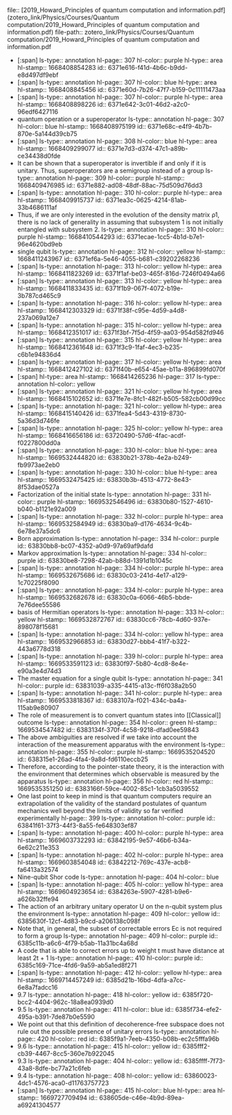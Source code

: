 file:: [2019_Howard_Principles of quantum computation and information.pdf](zotero_link/Physics/Courses/Quantum computation/2019_Howard_Principles of quantum computation and information.pdf)
file-path:: zotero_link/Physics/Courses/Quantum computation/2019_Howard_Principles of quantum computation and information.pdf

- [:span]
  ls-type:: annotation
  hl-page:: 307
  hl-color:: purple
  hl-type:: area
  hl-stamp:: 1668408854283
  id:: 6371e616-f41d-4b6c-b9dd-e8d497df9ebf
- [:span]
  ls-type:: annotation
  hl-page:: 307
  hl-color:: blue
  hl-type:: area
  hl-stamp:: 1668408845456
  id:: 6371e60d-7b26-47f7-b159-0c11111473aa
- [:span]
  ls-type:: annotation
  hl-page:: 307
  hl-color:: purple
  hl-type:: area
  hl-stamp:: 1668408898226
  id:: 6371e642-3c01-46d2-a2c0-96edf6427116
- quantum operation or a superoperator
  ls-type:: annotation
  hl-page:: 307
  hl-color:: blue
  hl-stamp:: 1668408975199
  id:: 6371e68c-e4f9-4b7b-870e-5a144d39cb75
- [:span]
  ls-type:: annotation
  hl-page:: 308
  hl-color:: blue
  hl-type:: area
  hl-stamp:: 1668409299077
  id:: 6371e7d3-d374-47c1-a89b-ce34438d0fde
- It can be shown that a superoperator is invertible if and only if it is unitary. Thus, superoperators are a semigroup instead of a group
  ls-type:: annotation
  hl-page:: 309
  hl-color:: purple
  hl-stamp:: 1668409476985
  id:: 6371e882-ad08-48df-88ac-75d509d76dd3
- [:span]
  ls-type:: annotation
  hl-page:: 310
  hl-color:: purple
  hl-type:: area
  hl-stamp:: 1668409915737
  id:: 6371ea3c-0625-4214-81ab-33b4686111af
- Thus, if we are only interested in the evolution of the density matrix ρ1, there is no lack of generality in assuming that subsystem 1 is not initially entangled with subsystem 2.
  ls-type:: annotation
  hl-page:: 310
  hl-color:: purple
  hl-stamp:: 1668410544293
  id:: 6371ecae-1cc5-4b1d-b7e1-96e4620bd9eb
- single qubit
  ls-type:: annotation
  hl-page:: 312
  hl-color:: yellow
  hl-stamp:: 1668411243967
  id:: 6371ef6a-5e46-4055-b681-c39202268236
- [:span]
  ls-type:: annotation
  hl-page:: 313
  hl-color:: yellow
  hl-type:: area
  hl-stamp:: 1668411823269
  id:: 6371f1af-be03-465f-816d-7246f0494a66
- [:span]
  ls-type:: annotation
  hl-page:: 313
  hl-color:: yellow
  hl-type:: area
  hl-stamp:: 1668411833435
  id:: 6371f1b9-067f-4072-b19e-3b787cd465c9
- [:span]
  ls-type:: annotation
  hl-page:: 316
  hl-color:: yellow
  hl-type:: area
  hl-stamp:: 1668412303329
  id:: 6371f38f-c95e-4d59-a4d8-237a069a12e7
- [:span]
  ls-type:: annotation
  hl-page:: 315
  hl-color:: yellow
  hl-type:: area
  hl-stamp:: 1668412351017
  id:: 6371f3bf-7f5d-4f59-aa03-954d582fd946
- [:span]
  ls-type:: annotation
  hl-page:: 315
  hl-color:: yellow
  hl-type:: area
  hl-stamp:: 1668412361648
  id:: 6371f3c9-1faf-4ec3-b235-c6b1e94836d4
- [:span]
  ls-type:: annotation
  hl-page:: 317
  hl-color:: yellow
  hl-type:: area
  hl-stamp:: 1668412427102
  id:: 6371f40b-e654-45ae-b11a-896899fd070f
- [:span]
  hl-type:: area
  hl-stamp:: 1668414265236
  hl-page:: 317
  ls-type:: annotation
  hl-color:: yellow
- [:span]
  ls-type:: annotation
  hl-page:: 321
  hl-color:: yellow
  hl-type:: area
  hl-stamp:: 1668415102652
  id:: 6371fe7e-8fc1-482f-b505-582cb00d99cc
- [:span]
  ls-type:: annotation
  hl-page:: 321
  hl-color:: yellow
  hl-type:: area
  hl-stamp:: 1668415140426
  id:: 6371fea4-5d43-4319-8730-5a36d3d746fe
- [:span]
  ls-type:: annotation
  hl-page:: 325
  hl-color:: yellow
  hl-type:: area
  hl-stamp:: 1668416656186
  id:: 63720490-57d6-4fac-acdf-f0227800dd0a
- [:span]
  ls-type:: annotation
  hl-page:: 330
  hl-color:: blue
  hl-type:: area
  hl-stamp:: 1669532444820
  id:: 63830b21-378b-4e2a-b249-fb9973ae2eb0
- [:span]
  ls-type:: annotation
  hl-page:: 330
  hl-color:: blue
  hl-type:: area
  hl-stamp:: 1669532475425
  id:: 63830b3b-4513-4772-8e43-8f53dae0527a
- Factorization of the initial state
  ls-type:: annotation
  hl-page:: 331
  hl-color:: purple
  hl-stamp:: 1669532546496
  id:: 63830b80-1527-4610-b040-b1121e92a009
- [:span]
  ls-type:: annotation
  hl-page:: 332
  hl-color:: purple
  hl-type:: area
  hl-stamp:: 1669532584949
  id:: 63830ba9-d176-4634-9c4b-6e78e37a5dc6
- Born approximation
  ls-type:: annotation
  hl-page:: 334
  hl-color:: purple
  id:: 63830bb8-bc07-4352-a0d9-97a69af9dafd
- Markov approximation
  ls-type:: annotation
  hl-page:: 334
  hl-color:: purple
  id:: 63830be8-7298-42ab-b88d-1391d1b1045c
- [:span]
  ls-type:: annotation
  hl-page:: 334
  hl-color:: purple
  hl-type:: area
  hl-stamp:: 1669532675686
  id:: 63830c03-241d-4e17-a129-1c70225f8090
- [:span]
  ls-type:: annotation
  hl-page:: 334
  hl-color:: purple
  hl-type:: area
  hl-stamp:: 1669532682678
  id:: 63830c0a-6066-46b5-bbde-7e76dee55586
- basis of Hermitian operators
  ls-type:: annotation
  hl-page:: 333
  hl-color:: yellow
  hl-stamp:: 1669532872767
  id:: 63830cc6-78cb-4d60-937e-898078f15681
- [:span]
  ls-type:: annotation
  hl-page:: 334
  hl-color:: yellow
  hl-type:: area
  hl-stamp:: 1669532966853
  id:: 63830d27-bbb4-41f7-b322-443a6778d318
- [:span]
  ls-type:: annotation
  hl-page:: 339
  hl-color:: purple
  hl-type:: area
  hl-stamp:: 1669533591123
  id:: 63830f97-5b80-4cd8-8e4e-e90a3e4d74d3
- The master equation for a single qubit
  ls-type:: annotation
  hl-page:: 341
  hl-color:: purple
  id:: 63831039-a335-4415-a13c-ff6f038a2b50
- [:span]
  ls-type:: annotation
  hl-page:: 341
  hl-color:: purple
  hl-type:: area
  hl-stamp:: 1669533818367
  id:: 6383107a-f021-434c-ba4a-115ab9e80907
- The role of measurement is to convert quantum states into [[Classical]] outcome
  ls-type:: annotation
  hl-page:: 354
  hl-color:: green
  hl-stamp:: 1669534547482
  id:: 6383134f-370f-4c58-9218-dfad0ee59843
- The above ambiguities are resolved if we take into account the interaction of the measurement apparatus with the environment
  ls-type:: annotation
  hl-page:: 355
  hl-color:: purple
  hl-stamp:: 1669535204520
  id:: 638315e1-26ad-4fa4-9a8d-fd6110eccb25
- Therefore, according to the pointer-state theory, it is the interaction with the environment that determines which observable is measured by the apparatus
  ls-type:: annotation
  hl-page:: 356
  hl-color:: red
  hl-stamp:: 1669535351250
  id:: 6383166f-59ce-4002-85c1-1cb3a5039552
- One last point to keep in mind is that quantum computers require an extrapolation of the validity of the standard postulates of quantum mechanics well beyond the limits of validity so far verified experimentally
  hl-page:: 399
  ls-type:: annotation
  hl-color:: purple
  id:: 63841f61-37f3-44f3-8a55-fe648303ef87
- [:span]
  ls-type:: annotation
  hl-page:: 400
  hl-color:: purple
  hl-type:: area
  hl-stamp:: 1669603732293
  id:: 63842195-9e57-46b6-b34a-6e62c211e353
- [:span]
  ls-type:: annotation
  hl-page:: 402
  hl-color:: purple
  hl-type:: area
  hl-stamp:: 1669603854048
  id:: 63842212-769c-437e-acb8-fa6413a32574
- Nine-qubit Shor code
  ls-type:: annotation
  hl-page:: 404
  hl-color:: blue
- [:span]
  ls-type:: annotation
  hl-page:: 405
  hl-color:: yellow
  hl-type:: area
  hl-stamp:: 1669604923654
  id:: 6384263e-5907-4281-b9e6-a626b32ffe94
- The action of an arbitrary unitary operator U on the n-qubit system plus the environment
  ls-type:: annotation
  hl-page:: 409
  hl-color:: yellow
  id:: 6385630f-12cf-4d83-b9cd-a206138c098f
- Note that, in general, the subset of correctable errors Ec is not required to form a group
  ls-type:: annotation
  hl-page:: 409
  hl-color:: purple
  id:: 6385c11b-a6c6-4f79-b5ab-11a31bc4a68d
- A code that is able to correct errors up to weight t must have distance at least 2t + 1
  ls-type:: annotation
  hl-page:: 410
  hl-color:: purple
  id:: 6385c169-71ce-4fd6-9a59-ab5a1ed8f271
- [:span]
  ls-type:: annotation
  hl-page:: 412
  hl-color:: yellow
  hl-type:: area
  hl-stamp:: 1669714457249
  id:: 6385d21b-16bd-4dfa-a7cc-6e8a7fadcc16
- 9.7
  ls-type:: annotation
  hl-page:: 418
  hl-color:: yellow
  id:: 6385f720-bcc2-4404-962c-18a8ea0939d0
- 9.5
  ls-type:: annotation
  hl-page:: 411
  hl-color:: blue
  id:: 6385f734-efe2-495a-b391-7de87b0e5590
- We point out that this definition of decoherence-free subspace does not rule out the possible presence of unitary errors
  ls-type:: annotation
  hl-page:: 420
  hl-color:: red
  id:: 6385f9a1-7eeb-4350-b08b-ec2c5fffa96b
- 9.6
  ls-type:: annotation
  hl-page:: 415
  hl-color:: yellow
  id:: 6385fff2-cb39-4467-8cc5-360e7b922045
- 9.3
  ls-type:: annotation
  hl-page:: 404
  hl-color:: yellow
  id:: 6385ffff-7f73-43a8-8dfe-bc77a21c6feb
- 9.4
  ls-type:: annotation
  hl-page:: 408
  hl-color:: yellow
  id:: 63860023-4dc1-4576-aca0-d11763757723
- [:span]
  ls-type:: annotation
  hl-page:: 415
  hl-color:: blue
  hl-type:: area
  hl-stamp:: 1669727709494
  id:: 638605de-c46e-4b9d-89ea-a69241304577